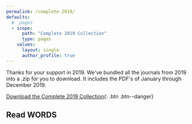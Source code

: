 ```yaml
---
permalink: /complete-2019/
defaults:
  # _pages
  - scope:
      path: "Complete 2019 Collection"
      type: pages
    values:
      layout: single
      author_profile: true
---
```


Thanks for your support in 2019. We've bundled all the journals from 2019 into a .zip for you to download. It includes the PDF's of January through December 2019.

[<i class="far fa-books"></i> Download the Complete 2019 Collection](https://github.com/bitcoinwords/bitcoinwords.github.io/blob/master/assets/publications/WORDS-2019-Collection.zip?raw=true){: .btn .btn--danger}

## Read WORDS